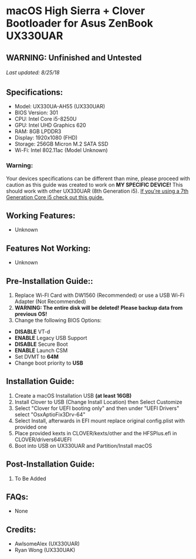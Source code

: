 # macOS High Sierra + Clover Bootloader for Asus ZenBook UX330UAR
## WARNING: Unfinished and Untested
###### Last updated: 8/25/18

## Specifications:
* Model: UX330UA-AH55 (UX330UAR)
* BIOS Version: 301
* CPU: Intel Core i5-8250U
* GPU: Intel UHD Graphics 620
* RAM: 8GB LPDDR3
* Display: 1920x1080 (FHD)
* Storage: 256GB Micron M.2 SATA SSD
* Wi-Fi: Intel 802.11ac (Model Unknown)

### Warning:
Your devices specifications can be different than mine, please proceed with caution as this guide was created to work on **MY SPECIFIC DEVICE!** This should work with other UX330UAR (8th Generation i5). [If you're using a 7th Generation Core i5 check out this guide.](https://github.com/Rybo713/UX330UA-macOS)

## Working Features:
* Unknown

## Features Not Working:
* Unknown

## Pre-Installation Guide::
1. Replace Wi-FI Card with DW1560 (Recommended) or use a USB Wi-Fi Adapter (Not Recommended)
2. **WARNING: The entire disk will be deleted! Please backup data from previous OS!**
3. Change the following BIOS Options:
* **DISABLE** VT-d
* **ENABLE** Legacy USB Support
* **DISABLE** Secure Boot
* **ENABLE** Launch CSM
* Set DVMT to **64M**
* Change boot priority to **USB**

## Installation Guide:
1. Create a macOS Installation USB **(at least 16GB)**
2. Install Clover to USB (Change Install Location) then Select Customize
3. Select "Clover for UEFI booting only" and then under "UEFI Drivers" select "OsxAptioFix3Drv-64"
4. Select Install, afterwards in EFI mount replace original config.plist with provided one
5. Place provided kexts in CLOVER/kexts/other and the HFSPlus.efi in CLOVER/drivers64UEFI
6. Boot into USB on UX330UAR and Partition/Install macOS

## Post-Installation Guide:
1. To Be Added

## FAQs:
* None

## Credits:
* AwlsomeAlex (UX330UAR)
* Ryan Wong (UX330UAK)
